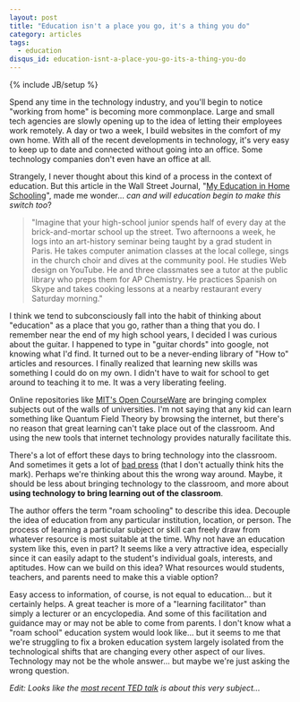 ```yaml
---
layout: post
title: "Education isn't a place you go, it's a thing you do"
category: articles
tags:
  - education
disqus_id: education-isnt-a-place-you-go-its-a-thing-you-do
---
```

{% include JB/setup %}

Spend any time in the technology industry, and you'll begin to notice "working from home" is becoming more commonplace. Large and small tech agencies are slowly opening up to the idea of letting their employees work remotely. A day or two a week, I build websites in the comfort of my own home. With all of the recent developments in technology, it's very easy to keep up to date and connected without going into an office. Some technology companies don't even have an office at all.

Strangely, I never thought about this kind of a process in the context of education. But this article in the Wall Street Journal, "[My Education in Home Schooling](wsj)", made me wonder... *can and will education begin to make this switch too*? 

>"Imagine that your high-school junior spends half of every day at the brick-and-mortar school up the street. Two afternoons a week, he logs into an art-history seminar being taught by a grad student in Paris. He takes computer animation classes at the local college, sings in the church choir and dives at the community pool. He studies Web design on YouTube. He and three classmates see a tutor at the public library who preps them for AP Chemistry. He practices Spanish on Skype and takes cooking lessons at a nearby restaurant every Saturday morning."

I think we tend to subconsciously fall into the habit of thinking about "education" as a place that you go, rather than a thing that you do. I remember near the end of my high school years, I decided I was curious about the guitar. I happened to type in "guitar chords" into google, not knowing what I'd find. It turned out to be a never-ending library of "How to" articles and resources. I finally realized that learning new skills was something I could do on my own. I didn't have to wait for school to get around to teaching it to me. It was a very liberating feeling. 

Online repositories like [MIT's Open CourseWare](ocw) are bringing complex subjects out of the walls of universities. I'm not saying that any kid can learn something like Quantum Field Theory by browsing the internet, but there's no reason that great learning can't take place out of the classroom. And using the new tools that internet technology provides naturally facilitate this.

There's a lot of effort these days to bring technology into the classroom. And sometimes it gets a lot of [bad press](slate) (that I don't actually think hits the mark). Perhaps we're thinking about this the wrong way around. Maybe, it should be less about bringing technology to the classroom, and more about **using technology to bring learning out of the classroom**.

The author offers the term "roam schooling" to describe this idea. Decouple the idea of education from any particular institution, location, or person. The process of learning a particular subject or skill can freely draw from whatever resource is most suitable at the time. Why not have an education system like this, even in part? It seems like a very attractive idea, especially since it can easily adapt to the student's individual goals, interests, and aptitudes. How can we build on this idea? What resources would students, teachers, and parents need to make this a viable option?

Easy access to information, of course, is not equal to education... but it certainly helps. A great teacher is more of a "learning facilitator" than simply a lecturer or an encyclopedia. And some of this facilitation and guidance may or may not be able to come from parents. I don't know what a "roam school" education system would look like... but it seems to me that we're struggling to fix a broken education system largely isolated from the technological shifts that are changing every other aspect of our lives. Technology may not be the whole answer... but maybe we're just asking the wrong question.

*Edit: Looks like the [most recent TED talk](http://t.co/nt0xhEky) is about this very subject...*

[wsj]: http://online.wsj.com/article/SB10000872396390443343704577549472535089552.html "My Education in Home Schooling"
[ocw]: http://ocw.mit.edu/index.htm "MIT Open CourseWare"
[slate]: http://www.slate.com/articles/technology/future_tense/2012/06/math_learning_software_and_other_technology_are_hurting_education_.single.html